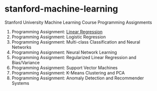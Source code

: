 # stanford-machine-learning
Stanford University Machine Learning Course Programming Assignments

1. Programming Assignment: [Linear Regression](https://github.com/ozgurpolat/stanford-machine-learning/tree/master/Project1)
2. Programming Assignment: Logistic Regression
3. Programming Assignment: Multi-class Classification and Neural Networks
4. Programming Assignment: Neural Network Learning
5. Programming Assignment: Regularized Linear Regression and Bias/Variance
6. Programming Assignment: Support Vector Machines
7. Programming Assignment: K-Means Clustering and PCA
8. Programming Assignment: Anomaly Detection and Recommender Systems
